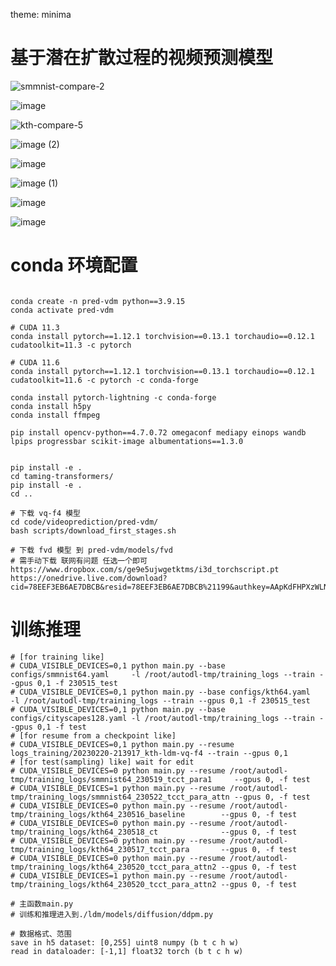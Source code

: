 theme: minima

# 基于潜在扩散过程的视频预测模型

![smmnist-compare-2](https://github.com/JunyaoHu/pred-vdm/assets/67564714/004a8860-3194-4e43-8d86-cce0e29508f6)

![image](https://github.com/JunyaoHu/pred-vdm/assets/67564714/7a5cae3a-38d1-48ef-a313-369124f7fc3e)

![kth-compare-5](https://github.com/JunyaoHu/pred-vdm/assets/67564714/f9cb3774-81b6-4961-8d35-768904b30a33)

![image (2)](https://github.com/JunyaoHu/pred-vdm/assets/67564714/8951d9e8-7663-4107-9e7c-596cdf378f88)

![image](https://github.com/JunyaoHu/pred-vdm/assets/67564714/47841e09-41a2-4ccc-bae2-76ff628fefba)

![image (1)](https://github.com/JunyaoHu/pred-vdm/assets/67564714/2593a0c9-5ed9-4883-ad4d-cf66791cfd55)

![image](https://github.com/JunyaoHu/pred-vdm/assets/67564714/a559dc13-b095-4262-926d-9dc02d44ac9d)

![image](https://github.com/JunyaoHu/pred-vdm/assets/67564714/856b79ed-b6ac-4418-a5bc-51dd551f110b)


# conda 环境配置
```

conda create -n pred-vdm python==3.9.15
conda activate pred-vdm

# CUDA 11.3
conda install pytorch==1.12.1 torchvision==0.13.1 torchaudio==0.12.1 cudatoolkit=11.3 -c pytorch

# CUDA 11.6
conda install pytorch==1.12.1 torchvision==0.13.1 torchaudio==0.12.1 cudatoolkit=11.6 -c pytorch -c conda-forge

conda install pytorch-lightning -c conda-forge
conda install h5py
conda install ffmpeg

pip install opencv-python==4.7.0.72 omegaconf mediapy einops wandb lpips progressbar scikit-image albumentations==1.3.0


pip install -e .
cd taming-transformers/
pip install -e .
cd ..

# 下载 vq-f4 模型
cd code/videoprediction/pred-vdm/
bash scripts/download_first_stages.sh

# 下载 fvd 模型 到 pred-vdm/models/fvd
# 需手动下载 联网有问题 任选一个即可
https://www.dropbox.com/s/ge9e5ujwgetktms/i3d_torchscript.pt
https://onedrive.live.com/download?cid=78EEF3EB6AE7DBCB&resid=78EEF3EB6AE7DBCB%21199&authkey=AApKdFHPXzWLNyI

```
# 训练推理
```
# [for training like]
# CUDA_VISIBLE_DEVICES=0,1 python main.py --base configs/smmnist64.yaml     -l /root/autodl-tmp/training_logs --train --gpus 0,1 -f 230515_test
# CUDA_VISIBLE_DEVICES=0,1 python main.py --base configs/kth64.yaml         -l /root/autodl-tmp/training_logs --train --gpus 0,1 -f 230515_test
# CUDA_VISIBLE_DEVICES=0,1 python main.py --base configs/cityscapes128.yaml -l /root/autodl-tmp/training_logs --train --gpus 0,1 -f test
# [for resume from a checkpoint like]
# CUDA_VISIBLE_DEVICES=0,1 python main.py --resume logs_training/20230220-213917_kth-ldm-vq-f4 --train --gpus 0,1
# [for test(sampling) like] wait for edit
# CUDA_VISIBLE_DEVICES=0 python main.py --resume /root/autodl-tmp/training_logs/smmnist64_230519_tcct_para1     --gpus 0, -f test
# CUDA_VISIBLE_DEVICES=1 python main.py --resume /root/autodl-tmp/training_logs/smmnist64_230522_tcct_para_attn --gpus 0, -f test
# CUDA_VISIBLE_DEVICES=0 python main.py --resume /root/autodl-tmp/training_logs/kth64_230516_baseline        --gpus 0, -f test
# CUDA_VISIBLE_DEVICES=0 python main.py --resume /root/autodl-tmp/training_logs/kth64_230518_ct              --gpus 0, -f test
# CUDA_VISIBLE_DEVICES=0 python main.py --resume /root/autodl-tmp/training_logs/kth64_230517_tcct_para       --gpus 0, -f test
# CUDA_VISIBLE_DEVICES=0 python main.py --resume /root/autodl-tmp/training_logs/kth64_230520_tcct_para_attn2 --gpus 0, -f test
# CUDA_VISIBLE_DEVICES=1 python main.py --resume /root/autodl-tmp/training_logs/kth64_230520_tcct_para_attn2 --gpus 0, -f test

# 主函数main.py
# 训练和推理进入到./ldm/models/diffusion/ddpm.py

# 数据格式、范围
save in h5 dataset: [0,255] uint8 numpy (b t c h w)
read in dataloader: [-1,1] float32 torch (b t c h w)

```
